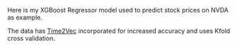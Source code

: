 Here is my XGBoost Regressor model used to predict stock prices on NVDA as example. 

The data has [Time2Vec](https://arxiv.org/abs/1907.05321) incorporated for increased accuracy and uses Kfold cross validation.
